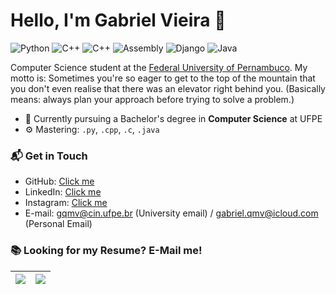 # Hello, I'm Gabriel Vieira 👋

![Python](https://img.shields.io/badge/Python-Advanced-black)
![C++](https://img.shields.io/badge/C++-Intermediate-orange)
![C++](https://img.shields.io/badge/C-Intermediate-orange)
![Assembly](https://img.shields.io/badge/Assembly-Intermediate-orange)
![Django](https://img.shields.io/badge/Django-Begginer-green)
![Java](https://img.shields.io/badge/Java-begginer-green)


Computer Science student at the [Federal University of Pernambuco](https://portal.cin.ufpe.br/).
My motto is: Sometimes you're so eager to get to the top of the mountain that you don't even realise that there was an elevator right behind you. (Basically means: always plan your approach before trying to solve a problem.)

- 🔭 Currently pursuing a Bachelor's degree in **Computer Science** at UFPE
- ⚙️ Mastering: `.py`, `.cpp`, `.c`, `.java`

### 📬 Get in Touch

- GitHub: [Click me](https://github.com/gqmv/)
- LinkedIn: [Click me](https://www.linkedin.com/in/gabriel-queiroz-monteiro-vieira-9738a61a2/)
- Instagram: [Click me](https://www.instagram.com/gabriel.qmv/)
- E-mail: gqmv@cin.ufpe.br (University email) / gabriel.qmv@icloud.com (Personal Email)

### 📚 Looking for my Resume? E-Mail me!

| <img align="center" src="https://github-readme-stats.vercel.app/api?username=gqmv&show_icons=true&hide_border=true"/> | <img align="center" src="https://github-readme-stats.vercel.app/api/top-langs/?username=gqmv&hide_border=true" /> |
| ------------- | ------------- |

